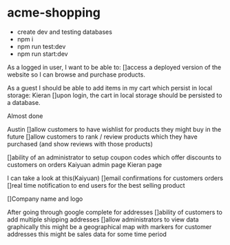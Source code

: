 # acme-shopping

-   create dev and testing databases
-   npm i
-   npm run test:dev
-   npm run start:dev

As a logged in user, I want to be able to:
[]access a deployed version of the website so I can browse and purchase products.

As a guest I should be able to add items in my cart which persist in local storage:
Kieran []upon login, the cart in local storage should be persisted to a database.

Almost done

Austin []allow customers to have wishlist for products they might buy in the future
[]allow customers to rank / review products which they have purchased (and show reviews with those products)

[]ability of an administrator to setup coupon codes which offer discounts to customers on orders
Kaiyuan admin page
Kieran page

I can take a look at this(Kaiyuan)
[]email confirmations for customers orders
[]real time notification to end users for the best selling product

[]Company name and logo

After going through google complete for addresses
[]ability of customers to add multiple shipping addresses
[]allow administrators to view data graphically
this might be a geographical map with markers for customer addresses
this might be sales data for some time period

